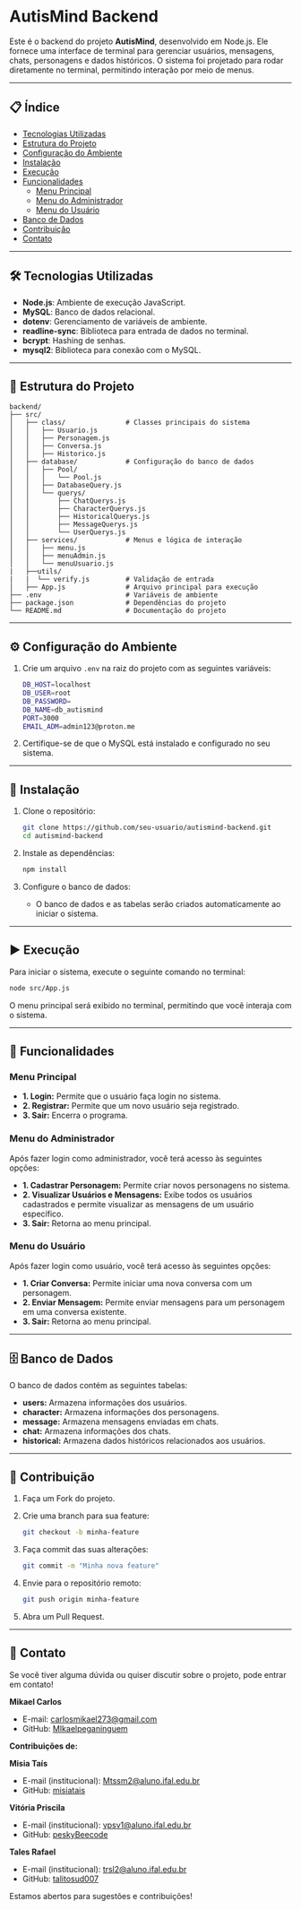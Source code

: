 # AutisMind Backend

Este é o backend do projeto **AutisMind**, desenvolvido em Node.js. Ele fornece uma interface de terminal para gerenciar usuários, mensagens, chats, personagens e dados históricos. O sistema foi projetado para rodar diretamente no terminal, permitindo interação por meio de menus.

---

## 📋 Índice

- [Tecnologias Utilizadas](#tecnologias-utilizadas)
- [Estrutura do Projeto](#estrutura-do-projeto)
- [Configuração do Ambiente](#configuração-do-ambiente)
- [Instalação](#instalação)
- [Execução](#execução)
- [Funcionalidades](#funcionalidades)
  - [Menu Principal](#menu-principal)
  - [Menu do Administrador](#menu-do-administrador)
  - [Menu do Usuário](#menu-do-usuário)
- [Banco de Dados](#banco-de-dados)
- [Contribuição](#contribuição)
- [Contato](#contato)

---

## 🛠 Tecnologias Utilizadas

- **Node.js**: Ambiente de execução JavaScript.
- **MySQL**: Banco de dados relacional.
- **dotenv**: Gerenciamento de variáveis de ambiente.
- **readline-sync**: Biblioteca para entrada de dados no terminal.
- **bcrypt**: Hashing de senhas.
- **mysql2**: Biblioteca para conexão com o MySQL.

---

## 📂 Estrutura do Projeto

```plaintext
backend/
├── src/
│   ├── class/               # Classes principais do sistema
│   │   ├── Usuario.js
│   │   ├── Personagem.js
│   │   ├── Conversa.js
│   │   ├── Historico.js
│   ├── database/            # Configuração do banco de dados
│   │   ├── Pool/
│   │   │   └── Pool.js
│   │   ├── DatabaseQuery.js
│   │   └── querys/
│   │       ├── ChatQuerys.js
│   │       ├── CharacterQuerys.js
│   │       ├── HistoricalQuerys.js
│   │       ├── MessageQuerys.js
│   │       └── UserQuerys.js
│   ├── services/            # Menus e lógica de interação
│   │   ├── menu.js
│   │   ├── menuAdmin.js
│   │   └── menuUsuario.js
|   ├──utils/
|   |  └── verify.js         # Validação de entrada
│   ├── App.js               # Arquivo principal para execução
├── .env                     # Variáveis de ambiente
├── package.json             # Dependências do projeto
└── README.md                # Documentação do projeto
```

---

## ⚙️ Configuração do Ambiente

1. Crie um arquivo `.env` na raiz do projeto com as seguintes variáveis:

    ```bash
    DB_HOST=localhost
    DB_USER=root
    DB_PASSWORD=
    DB_NAME=db_autismind
    PORT=3000
    EMAIL_ADM=admin123@proton.me
    ```

2. Certifique-se de que o MySQL está instalado e configurado no seu sistema.

---

## 🚀 Instalação

1. Clone o repositório:
    ```bash
    git clone https://github.com/seu-usuario/autismind-backend.git
    cd autismind-backend
    ```

2. Instale as dependências:
    ```bash
    npm install
    ```

3. Configure o banco de dados:
    - O banco de dados e as tabelas serão criados automaticamente ao iniciar o sistema.

---

## ▶️ Execução

Para iniciar o sistema, execute o seguinte comando no terminal:

```bash
node src/App.js
```

O menu principal será exibido no terminal, permitindo que você interaja com o sistema.

---

## 📖 Funcionalidades

### Menu Principal

- **1. Login:** Permite que o usuário faça login no sistema.
- **2. Registrar:** Permite que um novo usuário seja registrado.
- **3. Sair:** Encerra o programa.

### Menu do Administrador

Após fazer login como administrador, você terá acesso às seguintes opções:

- **1. Cadastrar Personagem:** Permite criar novos personagens no sistema.
- **2. Visualizar Usuários e Mensagens:** Exibe todos os usuários cadastrados e permite visualizar as mensagens de um usuário específico.
- **3. Sair:** Retorna ao menu principal.

### Menu do Usuário

Após fazer login como usuário, você terá acesso às seguintes opções:

- **1. Criar Conversa:** Permite iniciar uma nova conversa com um personagem.
- **2. Enviar Mensagem:** Permite enviar mensagens para um personagem em uma conversa existente.
- **3. Sair:** Retorna ao menu principal.

---

## 🗄 Banco de Dados

O banco de dados contém as seguintes tabelas:

- **users:** Armazena informações dos usuários.
- **character:** Armazena informações dos personagens.
- **message:** Armazena mensagens enviadas em chats.
- **chat:** Armazena informações dos chats.
- **historical:** Armazena dados históricos relacionados aos usuários.

---

## 🤝 Contribuição

1. Faça um Fork do projeto.
2. Crie uma branch para sua feature:
    ```bash
    git checkout -b minha-feature
    ```

3. Faça commit das suas alterações:
    ```bash
    git commit -m "Minha nova feature"
    ```

4. Envie para o repositório remoto:
    ```bash
    git push origin minha-feature
    ```

5. Abra um Pull Request.

---

## 📧 Contato

Se você tiver alguma dúvida ou quiser discutir sobre o projeto, pode entrar em contato!

**Mikael Carlos**
- E-mail: carlosmikael273@gmail.com
- GitHub: [MIkaelpeganinguem](https://github.com/MIkaelpeganinguem)

**Contribuições de:**

**Misia Taís**
- E-mail (institucional): Mtssm2@aluno.ifal.edu.br
- GitHub: [misiatais](https://github.com/misiatais)

**Vitória Priscila**
- E-mail (institucional): vpsv1@aluno.ifal.edu.br
- GitHub: [peskyBeecode](https://github.com/peskyBeecode)

**Tales Rafael**
- E-mail (institucional): trsl2@aluno.ifal.edu.br
- GitHub: [talitosud007](https://github.com/talitosud007)



Estamos abertos para sugestões e contribuições!